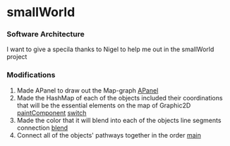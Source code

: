 # smallWorld
### Software Architecture
I want to give a specila thanks to Nigel to help me out in the smallWorld project

### Modifications
1. Made APanel to draw out the Map-graph
[APanel](https://github.com/DolaPham97/smallWorld/blob/master/APpanel.java#L18)
2. Made the HashMap of each of the objects included their coordinations that will be the essential elements on the map of Graphic2D
[paintComponent](https://github.com/DolaPham97/smallWorld/blob/master/APpanel.java#L24)
[switch](https://github.com/DolaPham97/smallWorld/blob/master/APpanel.java#L46)
3. Made the color that it will blend into each of the objects line segments connection
[blend](https://github.com/DolaPham97/smallWorld/blob/master/APpanel.java#L108)
4. Connect all of the objects' pathways together in the order
[main](https://github.com/DolaPham97/smallWorld/blob/master/AllPaths.java#L42)
